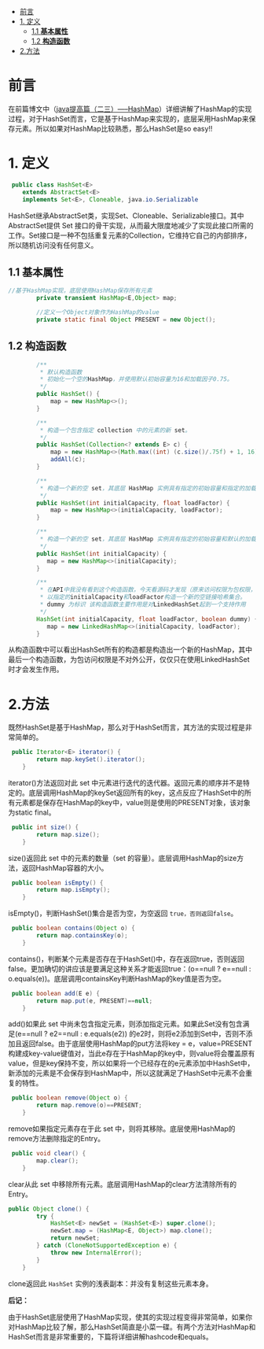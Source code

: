 <!--ts-->
   * [前言](HashSet.md#前言)
   * [1. 定义](HashSet.md#1-定义)
      * [1.1 <strong>基本属性</strong>](HashSet.md#11-基本属性)
      * [1.2  <strong>构造函数</strong>](HashSet.md#12--构造函数)
   * [2.方法](HashSet.md#2方法)

<!-- Added by: anapodoton, at: Sun Feb 16 15:20:33 CST 2020 -->

<!--te-->

# 前言

在前篇博文中（[java提高篇（二三）—–HashMap](http://www.cnblogs.com/chenssy/p/3521565.html)）详细讲解了HashMap的实现过程，对于HashSet而言，它是基于HashMap来实现的，底层采用HashMap来保存元素。所以如果对HashMap比较熟悉，那么HashSet是so  easy!!

# 1. 定义

```java
 public class HashSet<E>
    extends AbstractSet<E>
    implements Set<E>, Cloneable, java.io.Serializable
```

HashSet继承AbstractSet类，实现Set、Cloneable、Serializable接口。其中AbstractSet提供 Set 接口的骨干实现，从而最大限度地减少了实现此接口所需的工作。Set接口是一种不包括重复元素的Collection，它维持它自己的内部排序，所以随机访问没有任何意义。

## 1.1 **基本属性**

```java
//基于HashMap实现，底层使用HashMap保存所有元素
        private transient HashMap<E,Object> map;

        //定义一个Object对象作为HashMap的value
        private static final Object PRESENT = new Object();
```

## 1.2  **构造函数**

```java
        /**
         * 默认构造函数
         * 初始化一个空的HashMap，并使用默认初始容量为16和加载因子0.75。
         */
        public HashSet() {
            map = new HashMap<>();
        }

        /**
         * 构造一个包含指定 collection 中的元素的新 set。
         */
        public HashSet(Collection<? extends E> c) {
            map = new HashMap<>(Math.max((int) (c.size()/.75f) + 1, 16));
            addAll(c);
        }

        /**
         * 构造一个新的空 set，其底层 HashMap 实例具有指定的初始容量和指定的加载因子
         */
        public HashSet(int initialCapacity, float loadFactor) {
            map = new HashMap<>(initialCapacity, loadFactor);
        }

        /**
         * 构造一个新的空 set，其底层 HashMap 实例具有指定的初始容量和默认的加载因子（0.75）。
         */
        public HashSet(int initialCapacity) {
           map = new HashMap<>(initialCapacity);
        }

        /**
         * 在API中我没有看到这个构造函数，今天看源码才发现（原来访问权限为包权限，不对外公开的）
         * 以指定的initialCapacity和loadFactor构造一个新的空链接哈希集合。
         * dummy 为标识 该构造函数主要作用是对LinkedHashSet起到一个支持作用
         */
        HashSet(int initialCapacity, float loadFactor, boolean dummy) {
           map = new LinkedHashMap<>(initialCapacity, loadFactor);
        }
```

 从构造函数中可以看出HashSet所有的构造都是构造出一个新的HashMap，其中最后一个构造函数，为包访问权限是不对外公开，仅仅只在使用LinkedHashSet时才会发生作用。

# 2.方法

 既然HashSet是基于HashMap，那么对于HashSet而言，其方法的实现过程是非常简单的。

```java
 public Iterator<E> iterator() {
        return map.keySet().iterator();
    }
```

iterator()方法返回对此 set 中元素进行迭代的迭代器。返回元素的顺序并不是特定的。底层调用HashMap的keySet返回所有的key，这点反应了HashSet中的所有元素都是保存在HashMap的key中，value则是使用的PRESENT对象，该对象为static final。

```java
 public int size() {
        return map.size();
    }
```

size()返回此 set 中的元素的数量（set 的容量）。底层调用HashMap的size方法，返回HashMap容器的大小。

```java
 public boolean isEmpty() {
        return map.isEmpty();
    }
```

isEmpty()，判断HashSet()集合是否为空，为空返回 `true，否则返回false`。

```java
 public boolean contains(Object o) {
        return map.containsKey(o);
    }
```

contains()，判断某个元素是否存在于HashSet()中，存在返回true，否则返回false。更加确切的讲应该是要满足这种关系才能返回true：(o==null ? e==null : o.equals(e))。底层调用containsKey判断HashMap的key值是否为空。

```java
 public boolean add(E e) {
        return map.put(e, PRESENT)==null;
    }
```

add()如果此 set 中尚未包含指定元素，则添加指定元素。如果此Set没有包含满足(e==null ? e2==null : e.equals(e2)) 的e2时，则将e2添加到Set中，否则不添加且返回false。由于底层使用HashMap的put方法将key = e，value=PRESENT构建成key-value键值对，当此e存在于HashMap的key中，则value将会覆盖原有value，但是key保持不变，所以如果将一个已经存在的e元素添加中HashSet中，新添加的元素是不会保存到HashMap中，所以这就满足了HashSet中元素不会重复的特性。

```java
 public boolean remove(Object o) {
        return map.remove(o)==PRESENT;
    }
```

remove如果指定元素存在于此 set 中，则将其移除。底层使用HashMap的remove方法删除指定的Entry。

```java
 public void clear() {
        map.clear();
    }
```

clear从此 set 中移除所有元素。底层调用HashMap的clear方法清除所有的Entry。

```java
public Object clone() {
        try {
            HashSet<E> newSet = (HashSet<E>) super.clone();
            newSet.map = (HashMap<E, Object>) map.clone();
            return newSet;
        } catch (CloneNotSupportedException e) {
            throw new InternalError();
        }
    }
```

clone返回此 `HashSet` 实例的浅表副本：并没有复制这些元素本身。

**后记：**

由于HashSet底层使用了HashMap实现，使其的实现过程变得非常简单，如果你对HashMap比较了解，那么HashSet简直是小菜一碟。有两个方法对HashMap和HashSet而言是非常重要的，下篇将详细讲解hashcode和equals。
